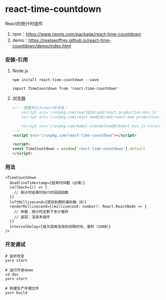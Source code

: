 # react-time-countdown

React的倒计时组件

1. npm：<https://www.npmjs.com/package/react-time-countdown>
2. demo：<https://realgeoffrey.github.io/react-time-countdown/demo/index.html>

### 安装-引用
1. Node.js

    ```shell
    npm install react-time-countdown --save
    ```

    ```tsx
    import TimeCountdown from 'react-time-countdown'
    ```
2. 浏览器

    ```html
    <!-- 需要先引入react技术栈：
        <script src='//unpkg.com/react@18/umd/react.production.min.js' ></script>
        <script src='//unpkg.com/react-dom@18/umd/react-dom.production.min.js'></script>

        <script src='//unpkg.com/babel-standalone@6/babel.min.js'></script>
    -->
    <script src="//unpkg.com/react-time-countdown"></script>

    <script>
    const TimeCountdown = window['react-time-countdown'].default
    </script>
    ```

### 用法

```tsx
<TimeCountdown
  deadlineTimestamp={结束时间戳（必填）}
  callback={() => {
    // 倒计时结束时执行的回调函数
  }}
  leftMillisecond={提前到期的毫秒数（0）}
  renderMillisecond={(millisecond: number): React.ReactNode => {
    // 参数：倒计时还剩下多少毫秒
    // 返回：渲染本组件
  }}
  intervalDelay={每次调用渲染的间隔时间，毫秒（1000）}
/>
```

### 开发调试
```shell
# 监听改变
yarn start

# 运行开发demo
cd dev
yarn start
```

```shell
# 构建生产环境文件
yarn build
```

